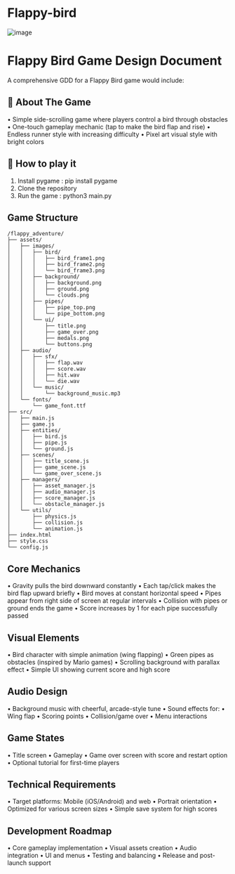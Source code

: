 # Flappy-bird
![image](https://github.com/user-attachments/assets/05d9dab7-4b83-483f-9bd5-99a42e271531)

# Flappy Bird Game Design Document

A comprehensive GDD for a Flappy Bird game would include:

## 🤖 About The Game
• Simple side-scrolling game where players control a bird through 
obstacles
• One-touch gameplay mechanic (tap to make the bird flap and rise)
• Endless runner style with increasing difficulty
• Pixel art visual style with bright colors

## 🚀 How to play it

1. Install pygame : pip install pygame
2. Clone the repository
3. Run the game : python3 main.py

## Game Structure
```
/flappy_adventure/
├── assets/
│   ├── images/
│   │   ├── bird/
│   │   │   ├── bird_frame1.png
│   │   │   ├── bird_frame2.png
│   │   │   └── bird_frame3.png
│   │   ├── background/
│   │   │   ├── background.png
│   │   │   ├── ground.png
│   │   │   └── clouds.png
│   │   ├── pipes/
│   │   │   ├── pipe_top.png
│   │   │   └── pipe_bottom.png
│   │   └── ui/
│   │       ├── title.png
│   │       ├── game_over.png
│   │       ├── medals.png
│   │       └── buttons.png
│   ├── audio/
│   │   ├── sfx/
│   │   │   ├── flap.wav
│   │   │   ├── score.wav
│   │   │   ├── hit.wav
│   │   │   └── die.wav
│   │   └── music/
│   │       └── background_music.mp3
│   └── fonts/
│       └── game_font.ttf
├── src/
│   ├── main.js
│   ├── game.js
│   ├── entities/
│   │   ├── bird.js
│   │   ├── pipe.js
│   │   └── ground.js
│   ├── scenes/
│   │   ├── title_scene.js
│   │   ├── game_scene.js
│   │   └── game_over_scene.js
│   ├── managers/
│   │   ├── asset_manager.js
│   │   ├── audio_manager.js
│   │   ├── score_manager.js
│   │   └── obstacle_manager.js
│   └── utils/
│       ├── physics.js
│       ├── collision.js
│       └── animation.js
├── index.html
├── style.css
└── config.js
```

## Core Mechanics
• Gravity pulls the bird downward constantly
• Each tap/click makes the bird flap upward briefly
• Bird moves at constant horizontal speed
• Pipes appear from right side of screen at regular intervals
• Collision with pipes or ground ends the game
• Score increases by 1 for each pipe successfully passed

## Visual Elements
• Bird character with simple animation (wing flapping)
• Green pipes as obstacles (inspired by Mario games)
• Scrolling background with parallax effect
• Simple UI showing current score and high score

## Audio Design
• Background music with cheerful, arcade-style tune
• Sound effects for:
  • Wing flap
  • Scoring points
  • Collision/game over
  • Menu interactions

## Game States
• Title screen
• Gameplay
• Game over screen with score and restart option
• Optional tutorial for first-time players

## Technical Requirements
• Target platforms: Mobile (iOS/Android) and web
• Portrait orientation
• Optimized for various screen sizes
• Simple save system for high scores

## Development Roadmap
• Core gameplay implementation
• Visual assets creation
• Audio integration
• UI and menus
• Testing and balancing
• Release and post-launch support

